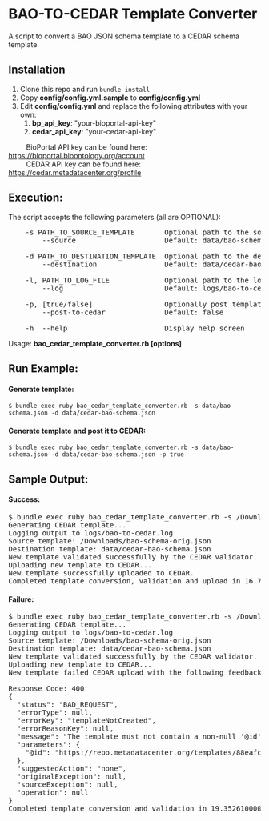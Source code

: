 BAO-TO-CEDAR Template Converter
=======================
A script to convert a BAO JSON schema template to a CEDAR schema template

Installation
----------------
1. Clone this repo and run `bundle install`
2. Copy __config/config.yml.sample__ to __config/config.yml__
3. Edit __config/config.yml__ and replace the following attributes with your own:
    1. __bp_api_key__: "your-bioportal-api-key"
    2. __cedar_api_key__: "your-cedar-api-key"

&nbsp;&nbsp;&nbsp;&nbsp;&nbsp;&nbsp;&nbsp;&nbsp;&nbsp;BioPortal API key can be found here: https://bioportal.bioontology.org/account<br>
&nbsp;&nbsp;&nbsp;&nbsp;&nbsp;&nbsp;&nbsp;&nbsp;&nbsp;CEDAR API key can be found here: https://cedar.metadatacenter.org/profile

Execution:
----------------
The script accepts the following parameters (all are OPTIONAL):
<pre>
    -s PATH_TO_SOURCE_TEMPLATE       Optional path to the source template file 
        --source                     Default: data/bao-schema.json
        
    -d PATH_TO_DESTINATION_TEMPLATE  Optional path to the destination template file
        --destination                Default: data/cedar-bao-schema.json
     
    -l, PATH_TO_LOG_FILE             Optional path to the log file        
        --log                        Default: logs/bao-to-cedar.log
         
    -p, [true/false]                 Optionally post template to CEDAR (if it passes validation)        
        --post-to-cedar              Default: false
         
    -h  --help                       Display help screen
</pre>

Usage: __bao_cedar_template_converter.rb [options]__

Run Example:
---------------
#### Generate template:

`$ bundle exec ruby bao_cedar_template_converter.rb -s data/bao-schema.json -d data/cedar-bao-schema.json`

#### Generate template and post it to CEDAR:

`$ bundle exec ruby bao_cedar_template_converter.rb -s data/bao-schema.json -d data/cedar-bao-schema.json -p true`

Sample Output:
----------------
#### Success:
<pre>
$ bundle exec ruby bao_cedar_template_converter.rb -s /Downloads/bao-schema-orig.json -p true
Generating CEDAR template...
Logging output to logs/bao-to-cedar.log
Source template: /Downloads/bao-schema-orig.json
Destination template: data/cedar-bao-schema.json
New template validated successfully by the CEDAR validator.
Uploading new template to CEDAR...
New template successfully uploaded to CEDAR.
Completed template conversion, validation and upload in 16.74563400000261 seconds.
</pre>
#### Failure:
<pre>
$ bundle exec ruby bao_cedar_template_converter.rb -s /Downloads/bao-schema-orig.json -p true
Generating CEDAR template...
Logging output to logs/bao-to-cedar.log
Source template: /Downloads/bao-schema-orig.json
Destination template: data/cedar-bao-schema.json
New template validated successfully by the CEDAR validator.
Uploading new template to CEDAR...
New template failed CEDAR upload with the following feedback (logged in logs/bao-to-cedar.log):

Response Code: 400
{
  "status": "BAD_REQUEST",
  "errorType": null,
  "errorKey": "templateNotCreated",
  "errorReasonKey": null,
  "message": "The template must not contain a non-null '@id' field!",
  "parameters": {
    "@id": "https://repo.metadatacenter.org/templates/88eafcd0-c2a1-4c9c-acec-387ce26cc21e"
  },
  "suggestedAction": "none",
  "originalException": null,
  "sourceException": null,
  "operation": null
}
Completed template conversion and validation in 19.352610000001732 seconds.
</pre>